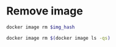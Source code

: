 # Remove image
``` sh
docker image rm $img_hash
```

``` sh
docker image rm $(docker image ls -qs)
```

